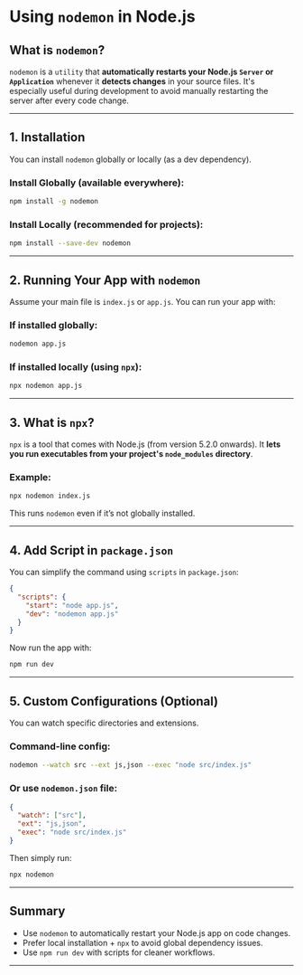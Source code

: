 
# Using `nodemon` in Node.js

## What is `nodemon`?
`nodemon` is a `utility` that **automatically restarts your Node.js `Server` or `Application`** whenever it **detects changes** in your source files. It's especially useful during development to avoid manually restarting the server after every code change.

---

## 1. Installation

You can install `nodemon` globally or locally (as a dev dependency).

### Install Globally (available everywhere):
```bash
npm install -g nodemon
```

### Install Locally (recommended for projects):
```bash
npm install --save-dev nodemon
```

---

## 2. Running Your App with `nodemon`

Assume your main file is `index.js` or `app.js`. You can run your app with:

### If installed globally:
```bash
nodemon app.js
```

### If installed locally (using `npx`):
```bash
npx nodemon app.js
```

---

## 3. What is `npx`?

`npx` is a tool that comes with Node.js (from version 5.2.0 onwards). It **lets you run executables from your project's `node_modules` directory**.

### Example:
```bash
npx nodemon index.js
```
This runs `nodemon` even if it’s not globally installed.

---

## 4. Add Script in `package.json`

You can simplify the command using `scripts` in `package.json`:

```json
{
  "scripts": {
    "start": "node app.js",
    "dev": "nodemon app.js"
  }
}
```

Now run the app with:
```bash
npm run dev
```

---

## 5. Custom Configurations (Optional)

You can watch specific directories and extensions.

### Command-line config:
```bash
nodemon --watch src --ext js,json --exec "node src/index.js"
```

### Or use `nodemon.json` file:

```json
{
  "watch": ["src"],
  "ext": "js,json",
  "exec": "node src/index.js"
}
```

Then simply run:
```bash
npx nodemon
```

---

## Summary

- Use `nodemon` to automatically restart your Node.js app on code changes.
- Prefer local installation + `npx` to avoid global dependency issues.
- Use `npm run dev` with scripts for cleaner workflows.

---
